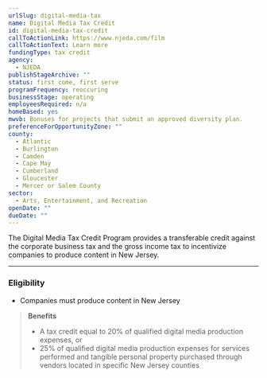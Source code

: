 ```yaml
---
urlSlug: digital-media-tax
name: Digital Media Tax Credit
id: digital-media-tax-credit
callToActionLink: https://www.njeda.com/film
callToActionText: Learn more
fundingType: tax credit
agency:
  - NJEDA
publishStageArchive: ""
status: first come, first serve
programFrequency: reoccuring
businessStage: operating
employeesRequired: n/a
homeBased: yes
mwvb: Bonuses for projects that submit an approved diversity plan.
preferenceForOpportunityZone: ""
county:
  - Atlantic
  - Burlington
  - Camden
  - Cape May
  - Cumberland
  - Gloucester
  - Mercer or Salem County
sector:
  - Arts, Entertainment, and Recreation
openDate: ""
dueDate: ""
---
```


The Digital Media Tax Credit Program provides a transferable credit against the corporate business tax and the gross income tax to incentivize companies to produce content in New Jersey.

---

### Eligibility

- Companies must produce content in New Jersey

> **Benefits**
>
> - A tax credit equal to 20% of qualified digital media production expenses, or
> - 25% of qualified digital media production expenses for services performed and tangible personal property purchased through vendors located in specific New Jersey counties

